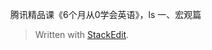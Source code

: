
腾讯精品课《6个月从0学会英语》，ls
一、宏观篇





























> Written with [StackEdit](https://stackedit.io/).
<!--stackedit_data:
eyJoaXN0b3J5IjpbLTgyNDIzMzE5MSw0NDgzNDQ3MjAsNzMwOT
k4MTE2XX0=
-->